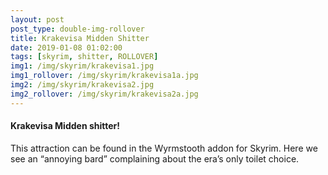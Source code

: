 ```yaml
---
layout: post
post_type: double-img-rollover
title: Krakevisa Midden Shitter
date: 2019-01-08 01:02:00
tags: [skyrim, shitter, ROLLOVER]
img1: /img/skyrim/krakevisa1.jpg
img1_rollover: /img/skyrim/krakevisa1a.jpg
img2: /img/skyrim/krakevisa2.jpg
img2_rollover: /img/skyrim/krakevisa2a.jpg
---
```

#### Krakevisa Midden shitter!

This attraction can be found in the Wyrmstooth addon for Skyrim. Here we see an “annoying bard” complaining about the era’s only toilet choice. 
